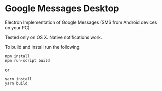 # Google Messages Desktop

Electron Implementation of Google Messages (SMS from Android devices on your PC). 

Tested only on OS X. Native notifications work. 

To build and install run the following:
```
npm install
npm run-script build
```
or
```
yarn install
yarn build
```
